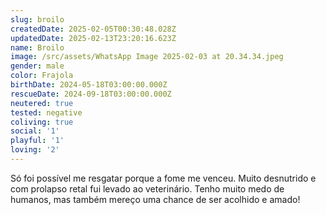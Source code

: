 ```yaml
---
slug: broilo
createdDate: 2025-02-05T00:30:48.028Z
updatedDate: 2025-02-13T23:20:16.623Z
name: Broilo
image: /src/assets/WhatsApp Image 2025-02-03 at 20.34.34.jpeg
gender: male
color: Frajola
birthDate: 2024-05-18T03:00:00.000Z
rescueDate: 2024-09-18T03:00:00.000Z
neutered: true
tested: negative
coliving: true
social: '1'
playful: '1'
loving: '2'
---
```



Só foi possível me resgatar porque a fome me venceu. Muito desnutrido e com prolapso retal fui levado ao veterinário. Tenho muito medo de humanos, mas também mereço uma chance de ser acolhido e amado!
